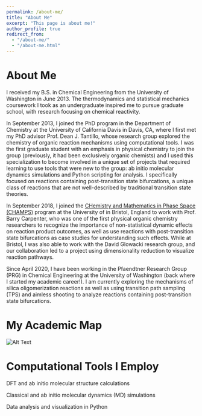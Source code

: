 ```yaml
---
permalink: /about-me/
title: "About Me"
excerpt: "This page is about me!"
author_profile: true
redirect_from: 
  - "/about-me/"
  - "/about-me.html"
---
```


About Me
======
I received my B.S. in Chemical Engineering from the University of Washington in June 2013. The thermodynamics and statistical mechanics coursework I took as an undergraduate inspired me to pursue graduate school, with research focusing on chemical reactivity. 

In September 2013, I joined the PhD program in the Department of Chemistry at the University of California Davis in Davis, CA, where I first met my PhD advisor Prof. Dean J. Tantillo, whose research group explored the chemistry of organic reaction mechanisms using computational tools. I was the first graduate student with an emphasis in physical chemistry to join the group (previously, it had been exclusively organic chemists) and I used this specialization to become involved in a unique set of projects that required learning to use tools that were new to the group: ab initio molecular dynamics simulations and Python scripting for analysis. I specifically focused on reactions containing post-transition state bifurcations, a unique class of reactions that are not well-described by traditional transition state theories. 

In September 2018, I joined the [CHemistry and Mathematics in Phase Space (CHAMPS)](https://champsproject.com) program at the University of in Bristol, England to work with Prof. Barry Carpenter, who was one of the first physical organic chemistry researchers to recognize the importance of non-statistical dynamic effects on reaction product outcomes, as well as use reactions with post-transition state bifurcations as case studies for understanding such effects. While at Bristol, I was also able to work with the David Glowacki research group, and our collaboration led to a project using dimensionality reduction to visualize reaction pathways. 

Since April 2020, I have been working in the Pfaendtner Research Group (PRG) in Chemical Engineering at the University of Washington (back where I started my academic career!). I am currently exploring the mechanisms of silica oligomerization reactions as well as using transition path sampling (TPS) and aimless shooting to analyze reactions containing post-transition state bifurcations. 

My Academic Map
======
![Alt Text](/jobmap/job_map_animated_v1.gif)

Computational Tools I Employ
======
DFT and ab initio molecular structure calculations

Classical and ab initio molecular dynamics (MD) simulations

Data analysis and visualization in Python
